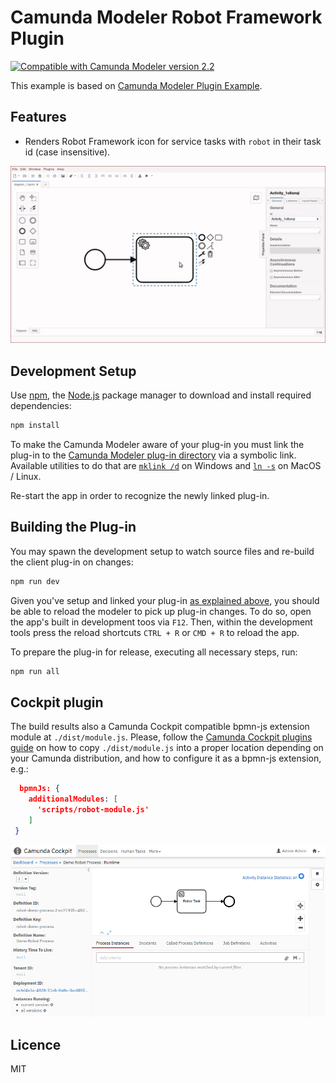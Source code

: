 # Camunda Modeler Robot Framework Plugin

[![Compatible with Camunda Modeler version 2.2](https://img.shields.io/badge/Camunda%20Modeler-2.2+-blue.svg)](https://github.com/camunda/camunda-modeler)

This example is based on [Camunda Modeler Plugin Example](https://github.com/camunda/camunda-modeler-plugin-example/).

## Features

* Renders Robot Framework icon for service tasks with `robot` in their task id (case insensitive).

![Service Task with Robot Framework icon](plugin.gif)

## Development Setup

Use [npm](https://www.npmjs.com/), the [Node.js](https://nodejs.org/en/) package manager to download and install required dependencies:

```sh
npm install
```

To make the Camunda Modeler aware of your plug-in you must link the plug-in to the [Camunda Modeler plug-in directory](https://github.com/camunda/camunda-modeler/tree/develop/docs/plugins#plugging-into-the-camunda-modeler) via a symbolic link.
Available utilities to do that are [`mklink /d`](https://docs.microsoft.com/en-us/windows-server/administration/windows-commands/mklink) on Windows and [`ln -s`](https://linux.die.net/man/1/ln) on MacOS / Linux.

Re-start the app in order to recognize the newly linked plug-in.


## Building the Plug-in

You may spawn the development setup to watch source files and re-build the client plug-in on changes:

```sh
npm run dev
```

Given you've setup and linked your plug-in [as explained above](#development-setup), you should be able to reload the modeler to pick up plug-in changes. To do so, open the app's built in development toos via `F12`. Then, within the development tools press the reload shortcuts `CTRL + R` or `CMD + R` to reload the app.


To prepare the plug-in for release, executing all necessary steps, run:

```sh
npm run all
```

## Cockpit plugin

The build results also a Camunda Cockpit compatible bpmn-js extension module at `./dist/module.js`. Please, follow the [Camunda Cockpit plugins guide](https://docs.camunda.org/manual/latest/webapps/cockpit/extend/plugins/) on how to copy `./dist/module.js` into a proper location depending on your Camunda distribution, and how to configure it as a bpmn-js extension, e.g.:

```JSON
  bpmnJs: {
    additionalModules: [
      'scripts/robot-module.js'
    ]
 }
```

![Robot Task at Camunda Cockpit](cockpit.png)

## Licence

MIT
